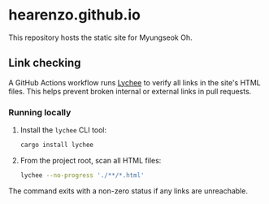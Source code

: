 # hearenzo.github.io

This repository hosts the static site for Myungseok Oh.

## Link checking

A GitHub Actions workflow runs [Lychee](https://github.com/lycheeverse/lychee) to verify all links in the site's HTML files. This helps prevent broken internal or external links in pull requests.

### Running locally

1. Install the `lychee` CLI tool:
   ```bash
   cargo install lychee
   ```
2. From the project root, scan all HTML files:
   ```bash
   lychee --no-progress './**/*.html'
   ```

The command exits with a non-zero status if any links are unreachable.
